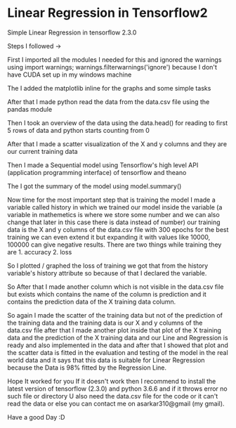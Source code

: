# Linear Regression in Tensorflow2
Simple Linear Regression in tensorflow 2.3.0

Steps I followed ->

First I imported all the modules I needed for this and ignored the warnings using import warnings; warnings.filterwarnings('ignore') because I don't have CUDA set up in my windows machine 

The I added the matplotlib inline for the graphs and some simple tasks

After that I made python read the data from the data.csv file using the pandas module

Then I took an overview of the data using the data.head() for reading to first 5 rows of data and python starts counting from 0

After that I made a scatter visualization of the X and y columns and they are our current training data

Then I made a Sequential model using Tensorflow's high level API (application programming interface) of tensorflow and theano

The I got the summary of the model using model.summary()

Now time for the most important step that is training the model
I made a variable called history in which we trained our model inside the variable (a variable in mathemetics is where we store some number and we can also change that later in this case there is data instead of number) our training data is the X and y columns of the data.csv file with 300 epochs for the best training we can even extend it but expanding it with values like 10000, 100000 can give negative results.
There are two things while training they are 1. accuracy 2. loss

So I plotted / graphed the loss of training we got that from the history variable's history attribute so because of that I declared the variable.

So After that I made another column which is not visible in the data.csv file but exists which contains the name of the column is prediction and it contains the prediction data of the X training data column.

So again I made the scatter of the training data but not of the prediction of the training data and the training data is our X and y columns of the data.csv file after that I made another plot inside that plot of the X training data and the prediction of the X training data and our Line and Regression is ready and also implemented in the data and after that I showed that plot and the scatter data is fitted in the evaluation and testing of the model in the real world data and it says that this data is suitable for Linear Regression because the Data is 98% fitted by the Regression Line.

Hope It worked for you If it doesn't work then I recommend to install the latest version of tensorflow (2.3.0) and python 3.6.6 and if it throws error no such file or directory U also need the data.csv file for the code or it can't read the data or else you can contact me on asarkar310@gmail (my gmail).

Have a good Day :D
